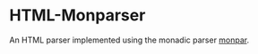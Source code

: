 # HTML-Monparser
An HTML parser implemented using the monadic parser [monpar](https://github.com/S3B4S/monpar).
